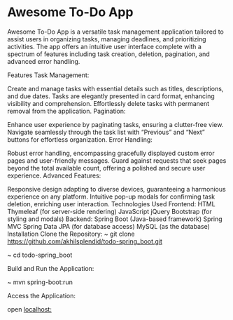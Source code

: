 # Awesome To-Do App
Awesome To-Do App is a versatile task management application tailored to assist users in organizing tasks, managing deadlines, and prioritizing activities. The app offers an intuitive user interface complete with a spectrum of features including task creation, deletion, pagination, and advanced error handling.

Features
Task Management:

Create and manage tasks with essential details such as titles, descriptions, and due dates.
Tasks are elegantly presented in card format, enhancing visibility and comprehension.
Effortlessly delete tasks with permanent removal from the application.
Pagination:

Enhance user experience by paginating tasks, ensuring a clutter-free view.
Navigate seamlessly through the task list with “Previous” and “Next” buttons for effortless organization.
Error Handling:

Robust error handling, encompassing gracefully displayed custom error pages and user-friendly messages.
Guard against requests that seek pages beyond the total available count, offering a polished and secure user experience.
Advanced Features:

Responsive design adapting to diverse devices, guaranteeing a harmonious experience on any platform.
Intuitive pop-up modals for confirming task deletion, enriching user interaction.
Technologies Used
Frontend:
HTML
Thymeleaf (for server-side rendering)
JavaScript
jQuery
Bootstrap (for styling and modals)
Backend:
Spring Boot (Java-based framework)
Spring MVC
Spring Data JPA (for database access)
MySQL (as the database)
Installation
Clone the Repository:
~ git clone https://github.com/akhilsplendid/todo-spring_boot.git

~ cd todo-spring_boot

Build and Run the Application:

~ mvn spring-boot:run

Access the Application:

open [localhost:](http://localhost:8080)
